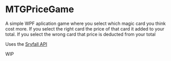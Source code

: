# MTGPriceGame

A simple WPF aplication game where you select which magic card you think cost more. If you select the right card the price of that card it added to your total. If you select the wrong card that price is deducted from your total

Uses the [Sryfall API](https://scryfall.com/docs/api)

WIP
